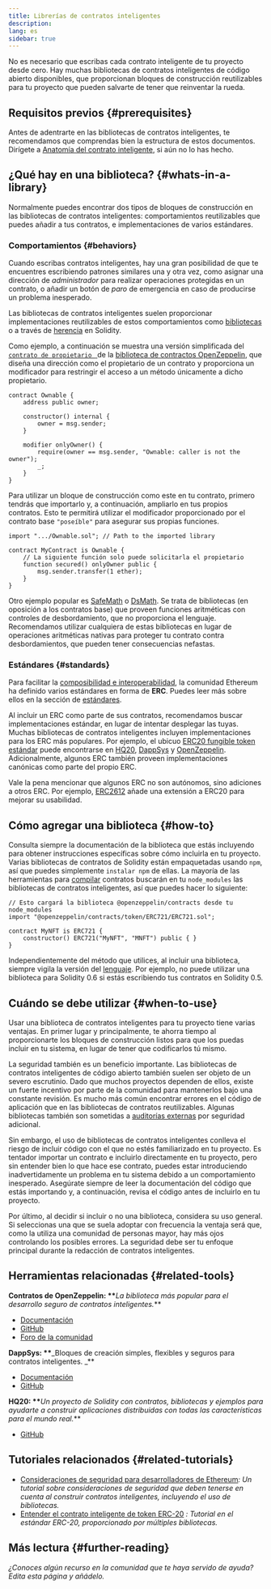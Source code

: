 ```yaml
---
title: Librerías de contratos inteligentes
description:
lang: es
sidebar: true
---
```


No es necesario que escribas cada contrato inteligente de tu proyecto desde cero. Hay muchas bibliotecas de contratos inteligentes de código abierto disponibles, que proporcionan bloques de construcción reutilizables para tu proyecto que pueden salvarte de tener que reinventar la rueda.

## Requisitos previos {#prerequisites}

Antes de adentrarte en las bibliotecas de contratos inteligentes, te recomendamos que comprendas bien la estructura de estos documentos. Dirígete a [Anatomía del contrato inteligente](/developers/docs/smart-contracts/anatomy/), si aún no lo has hecho.

## ¿Qué hay en una biblioteca? {#whats-in-a-library}

Normalmente puedes encontrar dos tipos de bloques de construcción en las bibliotecas de contratos inteligentes: comportamientos reutilizables que puedes añadir a tus contratos, e implementaciones de varios estándares.

### Comportamientos {#behaviors}

Cuando escribas contratos inteligentes, hay una gran posibilidad de que te encuentres escribiendo patrones similares una y otra vez, como asignar una dirección de _administrador_ para realizar operaciones protegidas en un contrato, o añadir un botón de _paro_ de emergencia en caso de producirse un problema inesperado.

Las bibliotecas de contratos inteligentes suelen proporcionar implementaciones reutilizables de estos comportamientos como [bibliotecas](https://solidity.readthedocs.io/en/v0.7.2/contracts.html#libraries) o a través de [herencia](https://solidity.readthedocs.io/en/v0.7.2/contracts.html#inheritance) en Solidity.

Como ejemplo, a continuación se muestra una versión simplificada del [`contrato de propietario ` ](https://github.com/OpenZeppelin/openzeppelin-contracts/blob/v3.2.0/contracts/access/Ownable.sol) de la [biblioteca de contractos OpenZeppelin](https://github.com/OpenZeppelin/openzeppelin-contracts), que diseña una dirección como el propietario de un contrato y proporciona un modificador para restringir el acceso a un método únicamente a dicho propietario.

```solidity
contract Ownable {
    address public owner;

    constructor() internal {
        owner = msg.sender;
    }

    modifier onlyOwner() {
        require(owner == msg.sender, "Ownable: caller is not the owner");
        _;
    }
}
```

Para utilizar un bloque de construcción como este en tu contrato, primero tendrás que importarlo y, a continuación, ampliarlo en tus propios contratos. Esto te permitirá utilizar el modificador proporcionado por el contrato base `"poseíble"` para asegurar sus propias funciones.

```solidity
import ".../Ownable.sol"; // Path to the imported library

contract MyContract is Ownable {
    // La siguiente función solo puede solicitarla el propietario
    function secured() onlyOwner public {
        msg.sender.transfer(1 ether);
    }
}
```

Otro ejemplo popular es [SafeMath](https://docs.openzeppelin.com/contracts/3.x/utilities#math) o [DsMath](https://dappsys.readthedocs.io/en/latest/ds_math.html). Se trata de bibliotecas (en oposición a los contratos base) que proveen funciones aritméticas con controles de desbordamiento, que no proporciona el lenguaje. Recomendamos utilizar cualquiera de estas bibliotecas en lugar de operaciones aritméticas nativas para proteger tu contrato contra desbordamientos, que pueden tener consecuencias nefastas.

### Estándares {#standards}

Para facilitar la [composibilidad e interoperabilidad](/developers/docs/smart-contracts/composability/), la comunidad Ethereum ha definido varios estándares en forma de **ERC**. Puedes leer más sobre ellos en la sección de [estándares](/developers/docs/standards/).

Al incluir un ERC como parte de sus contratos, recomendamos buscar implementaciones estándar, en lugar de intentar desplegar las tuyas. Muchas bibliotecas de contratos inteligentes incluyen implementaciones para los ERC más populares. Por ejemplo, el ubicuo [ERC20 fungible token estándar](/developers/tutorials/understand-the-erc-20-token-smart-contract/) puede encontrarse en [HQ20](https://github.com/HQ20/contracts/blob/master/contracts/token/README.md), [DappSys](http://dapp.tools/dappsys/ds-token.html) y [OpenZeppelin](https://docs.openzeppelin.com/contracts/3.x/erc20). Adicionalmente, algunos ERC también proveen implementaciones canónicas como parte del propio ERC.

Vale la pena mencionar que algunos ERC no son autónomos, sino adiciones a otros ERC. Por ejemplo, [ERC2612](https://eips.ethereum.org/EIPS/eip-2612) añade una extensión a ERC20 para mejorar su usabilidad.

## Cómo agregar una biblioteca {#how-to}

Consulta siempre la documentación de la biblioteca que estás incluyendo para obtener instrucciones específicas sobre cómo incluirla en tu proyecto. Varias bibliotecas de contratos de Solidity están empaquetadas usando `npm`, así que puedes simplemente `instalar npm` de ellas. La mayoría de las herramientas para [compilar](/developers/docs/smart-contracts/compiling/) contratos buscarán en tu `node_modules` las bibliotecas de contratos inteligentes, así que puedes hacer lo siguiente:

```solidity
// Esto cargará la biblioteca @openzeppelin/contracts desde tu node_modules
import "@openzeppelin/contracts/token/ERC721/ERC721.sol";

contract MyNFT is ERC721 {
    constructor() ERC721("MyNFT", "MNFT") public { }
}
```

Independientemente del método que utilices, al incluir una biblioteca, siempre vigila la versión del [lenguaje](/developers/docs/smart-contracts/languages/). Por ejemplo, no puede utilizar una biblioteca para Solidity 0.6 si estás escribiendo tus contratos en Solidity 0.5.

## Cuándo se debe utilizar {#when-to-use}

Usar una biblioteca de contratos inteligentes para tu proyecto tiene varias ventajas. En primer lugar y principalmente, te ahorra tiempo al proporcionarte los bloques de construcción listos para que los puedas incluir en tu sistema, en lugar de tener que codificarlos tú mismo.

La seguridad también es un beneficio importante. Las bibliotecas de contratos inteligentes de código abierto también suelen ser objeto de un severo escrutinio. Dado que muchos proyectos dependen de ellos, existe un fuerte incentivo por parte de la comunidad para mantenerlos bajo una constante revisión. Es mucho más común encontrar errores en el código de aplicación que en las bibliotecas de contratos reutilizables. Algunas bibliotecas también son sometidas a [auditorías externas](https://github.com/OpenZeppelin/openzeppelin-contracts/tree/master/audit) por seguridad adicional.

Sin embargo, el uso de bibliotecas de contratos inteligentes conlleva el riesgo de incluir código con el que no estés familiarizado en tu proyecto. Es tentador importar un contrato e incluirlo directamente en tu proyecto, pero sin entender bien lo que hace ese contrato, puedes estar introduciendo inadvertidamente un problema en tu sistema debido a un comportamiento inesperado. Asegúrate siempre de leer la documentación del código que estás importando y, a continuación, revisa el código antes de incluirlo en tu proyecto.

Por último, al decidir si incluir o no una biblioteca, considera su uso general. Si seleccionas una que se suela adoptar con frecuencia la ventaja será que, como la utiliza una comunidad de personas mayor, hay más ojos controlando los posibles errores. La seguridad debe ser tu enfoque principal durante la redacción de contratos inteligentes.

## Herramientas relacionadas {#related-tools}

**Contratos de OpenZeppelin: \*\***_La biblioteca más popular para el desarrollo seguro de contratos inteligentes._\*\*

- [Documentación](https://docs.openzeppelin.com/contracts/)
- [GitHub](https://github.com/OpenZeppelin/openzeppelin-contracts)
- [Foro de la comunidad](https://forum.openzeppelin.com/c/general/16)

**DappSys: \*\***_Bloques de creación simples, flexibles y seguros para contratos inteligentes. _\*\*

- [Documentación](https://dapp.tools/dappsys/)
- [GitHub](https://github.com/dapphub/dappsys)

**HQ20: \*\***_Un proyecto de Solidity con contratos, bibliotecas y ejemplos para ayudarte a construir aplicaciones distribuidas con todas las características para el mundo real._\*\*

- [GitHub](https://github.com/HQ20/contracts)

## Tutoriales relacionados {#related-tutorials}

- [Consideraciones de seguridad para desarrolladores de Ethereum](/developers/docs/smart-contracts/security/)_: Un tutorial sobre consideraciones de seguridad que deben tenerse en cuenta al construir contratos inteligentes, incluyendo el uso de bibliotecas._
- [Entender el contrato inteligente de token ERC-20](/developers/tutorials/understand-the-erc-20-token-smart-contract/) _: Tutorial en el estándar ERC-20, proporcionado por múltiples bibliotecas._

## Más lectura {#further-reading}

_¿Conoces algún recurso en la comunidad que te haya servido de ayuda? Edita esta página y añádelo._

